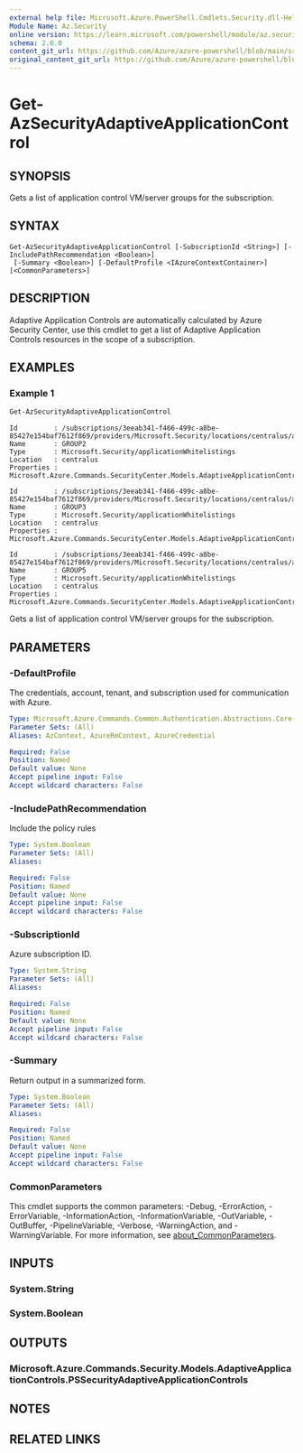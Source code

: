 ```yaml
---
external help file: Microsoft.Azure.PowerShell.Cmdlets.Security.dll-Help.xml
Module Name: Az.Security
online version: https://learn.microsoft.com/powershell/module/az.security/Get-AzSecurityAdaptiveApplicationControl
schema: 2.0.0
content_git_url: https://github.com/Azure/azure-powershell/blob/main/src/Security/Security/help/Get-AzSecurityAdaptiveApplicationControl.md
original_content_git_url: https://github.com/Azure/azure-powershell/blob/main/src/Security/Security/help/Get-AzSecurityAdaptiveApplicationControl.md
---
```


# Get-AzSecurityAdaptiveApplicationControl

## SYNOPSIS
Gets a list of application control VM/server groups for the subscription.

## SYNTAX

```
Get-AzSecurityAdaptiveApplicationControl [-SubscriptionId <String>] [-IncludePathRecommendation <Boolean>]
 [-Summary <Boolean>] [-DefaultProfile <IAzureContextContainer>] [<CommonParameters>]
```

## DESCRIPTION
Adaptive Application Controls are automatically calculated by Azure Security Center, use this cmdlet to get a list of Adaptive Application Controls resources in the scope of a subscription.

## EXAMPLES

### Example 1
```powershell
Get-AzSecurityAdaptiveApplicationControl
```

```output
Id         : /subscriptions/3eeab341-f466-499c-a8be-85427e154baf7612f869/providers/Microsoft.Security/locations/centralus/applicationWhitelistings/GROUP2
Name       : GROUP2
Type       : Microsoft.Security/applicationWhitelistings
Location   : centralus
Properties : Microsoft.Azure.Commands.SecurityCenter.Models.AdaptiveApplicationControls.PSSecurityAdaptiveApplicationControlsProperties

Id         : /subscriptions/3eeab341-f466-499c-a8be-85427e154baf7612f869/providers/Microsoft.Security/locations/centralus/applicationWhitelistings/GROUP3
Name       : GROUP3
Type       : Microsoft.Security/applicationWhitelistings
Location   : centralus
Properties : Microsoft.Azure.Commands.SecurityCenter.Models.AdaptiveApplicationControls.PSSecurityAdaptiveApplicationControlsProperties

Id         : /subscriptions/3eeab341-f466-499c-a8be-85427e154baf7612f869/providers/Microsoft.Security/locations/centralus/applicationWhitelistings/GROUP4
Name       : GROUP5
Type       : Microsoft.Security/applicationWhitelistings
Location   : centralus
Properties : Microsoft.Azure.Commands.SecurityCenter.Models.AdaptiveApplicationControls.PSSecurityAdaptiveApplicationControlsProperties
```

Gets a list of application control VM/server groups for the subscription.

## PARAMETERS

### -DefaultProfile
The credentials, account, tenant, and subscription used for communication with Azure.

```yaml
Type: Microsoft.Azure.Commands.Common.Authentication.Abstractions.Core.IAzureContextContainer
Parameter Sets: (All)
Aliases: AzContext, AzureRmContext, AzureCredential

Required: False
Position: Named
Default value: None
Accept pipeline input: False
Accept wildcard characters: False
```

### -IncludePathRecommendation
Include the policy rules

```yaml
Type: System.Boolean
Parameter Sets: (All)
Aliases:

Required: False
Position: Named
Default value: None
Accept pipeline input: False
Accept wildcard characters: False
```

### -SubscriptionId
Azure subscription ID.

```yaml
Type: System.String
Parameter Sets: (All)
Aliases:

Required: False
Position: Named
Default value: None
Accept pipeline input: False
Accept wildcard characters: False
```

### -Summary
Return output in a summarized form.

```yaml
Type: System.Boolean
Parameter Sets: (All)
Aliases:

Required: False
Position: Named
Default value: None
Accept pipeline input: False
Accept wildcard characters: False
```

### CommonParameters
This cmdlet supports the common parameters: -Debug, -ErrorAction, -ErrorVariable, -InformationAction, -InformationVariable, -OutVariable, -OutBuffer, -PipelineVariable, -Verbose, -WarningAction, and -WarningVariable. For more information, see [about_CommonParameters](http://go.microsoft.com/fwlink/?LinkID=113216).

## INPUTS

### System.String

### System.Boolean

## OUTPUTS

### Microsoft.Azure.Commands.Security.Models.AdaptiveApplicationControls.PSSecurityAdaptiveApplicationControls

## NOTES

## RELATED LINKS
